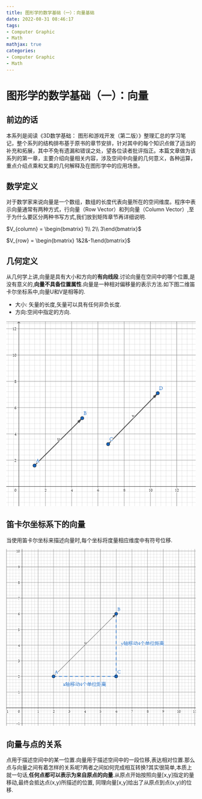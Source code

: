 ```yaml
---
title: 图形学的数学基础（一）：向量基础
date: 2022-08-31 08:46:17
tags:
- Computer Graphic
- Math
mathjax: true
categories:
- Computer Graphic
- Math
---
```


# 图形学的数学基础（一）：向量

## 前边的话
本系列是阅读《3D数学基础： 图形和游戏开发（第二版）》整理汇总的学习笔记，整个系列的结构排布基于原书的章节安排，针对其中的每个知识点做了适当的补充和拓展，其中不免有遗漏和错误之处，望各位读者批评指正。本篇文章做为该系列的第一章，主要介绍向量相关内容，涉及空间中向量的几何意义，各种运算，重点介绍点乘和叉乘的几何解释及在图形学中的应用场景。

## 数学定义
对于数学家来说向量是一个数组，数组的长度代表向量所在的空间维度。程序中表示向量通常有两种方式，行向量（Row Vector）和列向量（Column Vector）,至于为什么要区分两种书写方式,我们放到矩阵章节再详细说明.

$V_{column} = \begin{bmatrix} 1\\ 2\\ 3\end{bmatrix}$

$V_{row} = \begin{bmatrix} 1&2&-1\end{bmatrix}$

## 几何定义
从几何学上讲,向量是具有大小和方向的**有向线段**.讨论向量在空间中的哪个位置,是没有意义的,**向量不具备位置属性**.向量是一种相对偏移量的表示方法.如下图二维笛卡尔坐标系中,向量U和V是相等的.

- 大小: 矢量的长度,矢量可以具有任何非负长度.
- 方向:空间中指定的方向.


![alt](图形学的数学基础（一）：向量基础/1.jpg)

## 笛卡尔坐标系下的向量
当使用笛卡尔坐标来描述向量时,每个坐标将度量相应维度中有符号位移.

![alt](图形学的数学基础（一）：向量基础/2.jpg)

## 向量与点的关系
点用于描述空间中的某一位置.向量用于描述空间中的一段位移,表达相对位置.那么点与向量之间有着怎样的关系呢?两者之间如何完成相互转换?其实很简单,本质上就一句话,**任何点都可以表示为来自原点的向量**.从原点开始按照向量[x,y]指定的量移动,最终会抵达点(x,y)所描述的位置, 同理向量[x,y]给出了从原点到点(x,y)的位移.








